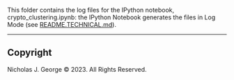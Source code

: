 This folder contains the log files for the IPython notebook, crypto_clustering.ipynb: the IPython Notebook generates the files in Log Mode (see [README.TECHNICAL.md](./README.TECHNICAL.md)).

----

## Copyright

Nicholas J. George © 2023. All Rights Reserved.

